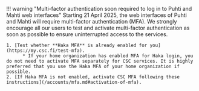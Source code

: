 !!! warning "Multi-factor authentication soon required to log in to Puhti and Mahti web interfaces"
    Starting 21 April 2025, the web interfaces of Puhti and Mahti will require
    multi-factor authentication (MFA). We strongly encourage all our users to
    test and activate multi-factor authentication as soon as possible to ensure
    uninterrupted access to the services.

    1. [Test whether **Haka MFA** is already enabled for you](https://my.csc.fi/test-mfa).
          * If your home organization has enabled MFA for Haka login, you do not need to activate MFA separately for CSC services. It is highly preferred that you use the Haka MFA of your home organization if possible.
    2. [If Haka MFA is not enabled, activate CSC MFA following these instructions](/accounts/mfa.md#activation-of-mfa).
